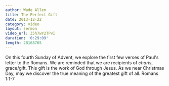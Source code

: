```yaml
---
author: Wade Allen
title: The Perfect Gift
date: 2013-12-22
category: video
layout: sermon
video_url: Z5h7wY2TPvI
duration: '0:29:09'
length: 28168765
---
```


On this fourth Sunday of Advent, we explore the first few verses of Paul's letter to the Romans. We are reminded that we are recipients of *charis*, grace/gift. This gift is the work of God through Jesus. As we near Christmas Day, may we discover the true meaning of the greatest gift of all. Romans 1:1-7
